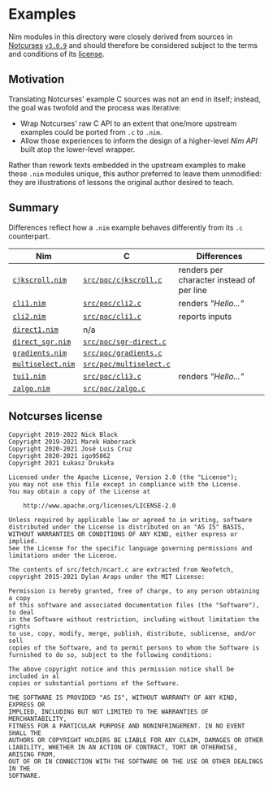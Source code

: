 # Examples

Nim modules in this directory were closely derived from sources in [Notcurses](https://github.com/dankamongmen/notcurses#readme) [`v3.0.9`](https://github.com/dankamongmen/notcurses/tree/v3.0.9) and should therefore be considered subject to the terms and conditions of its [license](https://github.com/dankamongmen/notcurses/blob/v3.0.9/COPYRIGHT).

## Motivation

Translating Notcurses' example C sources was not an end in itself; instead, the goal was twofold and the process was iterative:
* Wrap Notcurses' raw C API to an extent that one/more upstream examples could be ported from `.c` to `.nim`.
* Allow those experiences to inform the design of a higher-level *Nim API* built atop the lower-level wrapper.

Rather than rework texts embedded in the upstream examples to make these `.nim` modules unique, this author preferred to leave them unmodified: they are illustrations of lessons the original author desired to teach.

## Summary

Differences reflect how a `.nim` example behaves differently from its `.c` counterpart.

| Nim                                  | C                            | Differences                               |
| ------------------------------------ | ---------------------------- | ----------------------------------------- |
| [`cjkscroll.nim`](cjkscroll.nim)     | [`src/poc/cjkscroll.c`][1]   | renders per character instead of per line |
| [`cli1.nim`](cli1.nim)               | [`src/poc/cli2.c`][2]        | renders *"Hello..."*                      |
| [`cli2.nim`](cli2.nim)               | [`src/poc/cli1.c`][3]        | reports inputs                            |
| [`direct1.nim`](direct1.nim)         | n/a                          |                                           |
| [`direct_sgr.nim`](direct_sgr.nim)   | [`src/poc/sgr-direct.c`][4]  |                                           |
| [`gradients.nim`](gradients.nim)     | [`src/poc/gradients.c`][5]   |                                           |
| [`multiselect.nim`](multiselect.nim) | [`src/poc/multiselect.c`][6] |                                           |
| [`tui1.nim`](tui1.nim)               | [`src/poc/cli3.c`][7]        | renders *"Hello..."*                      |
| [`zalgo.nim`](zalgo.nim)             | [`src/poc/zalgo.c`][8]       |                                           |

[1]: https://github.com/dankamongmen/notcurses/blob/v3.0.9/src/poc/cjkscroll.c
[2]: https://github.com/dankamongmen/notcurses/blob/v3.0.9/src/poc/cli2.c
[3]: https://github.com/dankamongmen/notcurses/blob/v3.0.9/src/poc/cli1.c
[4]: https://github.com/dankamongmen/notcurses/blob/v3.0.9/src/poc/sgr-direct.c
[5]: https://github.com/dankamongmen/notcurses/blob/v3.0.9/src/poc/gradients.c
[6]: https://github.com/dankamongmen/notcurses/blob/v3.0.9/src/poc/multiselect.c
[7]: https://github.com/dankamongmen/notcurses/blob/v3.0.9/src/poc/cli3.c
[8]: https://github.com/dankamongmen/notcurses/blob/v3.0.9/src/poc/zalgo.c

## Notcurses license

```text
Copyright 2019-2022 Nick Black
Copyright 2019-2021 Marek Habersack
Copyright 2020-2021 José Luis Cruz
Copyright 2020-2021 igo95862
Copyright 2021 Łukasz Drukała

Licensed under the Apache License, Version 2.0 (the "License");
you may not use this file except in compliance with the License.
You may obtain a copy of the License at

    http://www.apache.org/licenses/LICENSE-2.0

Unless required by applicable law or agreed to in writing, software
distributed under the License is distributed on an "AS IS" BASIS,
WITHOUT WARRANTIES OR CONDITIONS OF ANY KIND, either express or implied.
See the License for the specific language governing permissions and
limitations under the License.

The contents of src/fetch/ncart.c are extracted from Neofetch,
copyright 2015-2021 Dylan Araps under the MIT License:

Permission is hereby granted, free of charge, to any person obtaining a copy
of this software and associated documentation files (the "Software"), to deal
in the Software without restriction, including without limitation the rights
to use, copy, modify, merge, publish, distribute, sublicense, and/or sell
copies of the Software, and to permit persons to whom the Software is
furnished to do so, subject to the following conditions:

The above copyright notice and this permission notice shall be included in al
copies or substantial portions of the Software.

THE SOFTWARE IS PROVIDED "AS IS", WITHOUT WARRANTY OF ANY KIND, EXPRESS OR
IMPLIED, INCLUDING BUT NOT LIMITED TO THE WARRANTIES OF MERCHANTABILITY,
FITNESS FOR A PARTICULAR PURPOSE AND NONINFRINGEMENT. IN NO EVENT SHALL THE
AUTHORS OR COPYRIGHT HOLDERS BE LIABLE FOR ANY CLAIM, DAMAGES OR OTHER
LIABILITY, WHETHER IN AN ACTION OF CONTRACT, TORT OR OTHERWISE, ARISING FROM,
OUT OF OR IN CONNECTION WITH THE SOFTWARE OR THE USE OR OTHER DEALINGS IN THE
SOFTWARE.
```
